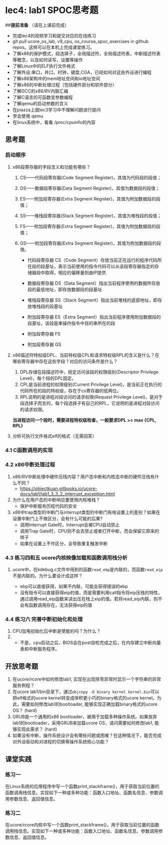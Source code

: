 # lec4: lab1 SPOC思考题

##**提前准备**
（请在上课前完成）

 - 完成lec4的视频学习和提交对应的在线练习
 - git pull ucore_os_lab, v9_cpu, os_course_spoc_exercises in github repos。这样可以在本机上完成课堂练习。
 - 了解x86的保护模式，段选择子，全局描述符，全局描述符表，中断描述符表等概念，以及如何读写，设置等操作
 - 了解Linux中的ELF执行文件格式
 - 了解外设:串口，并口，时钟，键盘,CGA，已经如何对这些外设进行编程
 - 了解x86架构中的mem地址空间和io地址空间
 - 了解x86的中断处理过程（包括硬件部分和软件部分）
 - 了解GCC的x86/RV内联汇编
 - 了解C语言的可函数变参数编程
 - 了解qemu的启动参数的含义
 - 在piazza上就lec3学习中不理解问题进行提问
 - 学会使用 qemu
 - 在linux系统中，看看 /proc/cpuinfo的内容

## 思考题

### 启动顺序

1. x86段寄存器的字段含义和功能有哪些？

   1. CS——代码段寄存器(Code Segment Register)，其值为代码段的段值； 

   2. DS——数据段寄存器(Data Segment Register)，其值为数据段的段值； 

   3. ES——附加段寄存器(Extra Segment Register)，其值为附加数据段的段值； 

   4. SS——堆栈段寄存器(Stack Segment Register)，其值为堆栈段的段值； 

   5. FS——附加段寄存器(Extra Segment Register)，其值为附加数据段的段值； 

   6. GS——附加段寄存器(Extra Segment Register)，其值为附加数据段的段值。

      - 代码段寄存器 CS（Code Segment）存放当前正在运行的程序代码所在段的段基址，表示当前使用的指令代码可以从该段寄存器指定的存储器段中取得，相应的偏移量则由IP提供

      - 数据段寄存器 DS（Data Segment）指出当前程序使用的数据所存放段的最低地址，即存放数据段的段基址

      - 堆栈段寄存器 SS（Stack Segment）指出当前堆栈的底部地址，即存放堆栈段的段基址

      - 附加段寄存器 ES（Extra Segment）指出当前程序使用附加数据段的段基址，该段是串操作指令中目的串所在的段

      - 附加段寄存器 FS

      - 附加段寄存器 GS

2. x86描述符特权级DPL、当前特权级CPL和请求特权级RPL的含义是什么？在哪些寄存器中存在这些字段？对应的访问条件是什么？

   1. DPL存储在段描述符中，规定访问该段的权限级别(Descriptor Privilege Level)，每个段的DPL固定。
   2. CPL是当前进程的权限级别(Current Privilege Level)，是当前正在执行的代码所在的段的特权级，存在于cs寄存器的低两位。
   3.  RPL说明的是进程对段访问的请求权限(Request Privilege Level)，是对于段选择子而言的，每个段选择子有自己的RPL，它说明的是进程对段访问的请求权限。

   __当进程访问一个段时，需要进程特权级检查，一般要求DPL >= max {CPL, RPL}__

3. 分析可执行文件格式elf的格式（无需回答）

### 4.1 C函数调用的实现

### 4.2 x86中断处理过程

1. x86/RV中断处理中硬件压栈内容？用户态中断和内核态中断的硬件压栈有什么不同？
   - https://objectkuan.gitbooks.io/ucore-docs/lab1/lab1_3_3_2_interrupt_exception.html
2. 为什么在用户态的中断响应要使用内核堆栈？
   - 保护中断服务历程代码的安全
3. x86中trap类型的中断门与interrupt类型的中断门有啥设置上的差别？如果在设置中断门上不做区分，会有什么可能的后果?
   - 调用Interrupt Gate时，Interrupt会被CPU自动禁止
   - 调用Trap Gate时，CPU则不会去禁止或者打开中断，而会保留它原来的样子
   - 如果在设置上不作区分，会导致重复触发中断

### 4.3 练习四和五 ucore内核映像加载和函数调用栈分析

1. ucore中，在kdebug.c文件中用到的函数`read_ebp`是内联的，而函数`read_eip`不是内联的。为什么要设计成这样？

   - ebp可以直接获得，如果不内联，可能会获得错误的ebp
   - 没有指令可以直接获得eip的值，而是需要利用call指令将eip压栈的特性，通过调用read_eip函数来读出压在栈上eip的值。若将read_eip内联，则不会有函数调用存在，无法获得eip的值

### 4.4 练习六 完善中断初始化和处理

1. CPU加电初始化后中断是使能的吗？为什么？
2. - 不是，cpu启动之后，BIOS会在post自检完成之后，在内存建立中断向量表和中断服务程序。

## 开放思考题

1. 在ucore/rcore中如何修改lab1, 实现在出现除零异常时显示一个字符串的异常服务例程？
2. 在ucore lab1/bin目录下，通过`objcopy -O binary kernel kernel.bin`可以把elf格式的ucore kernel转变成体积更小巧的binary格式的ucore kernel。为此，需要如何修改lab1的bootloader, 能够实现正确加载binary格式的ucore OS？ (hard)
3. GRUB是一个通用的x86 bootloader，被用于加载多种操作系统。如果放弃lab1的bootloader，采用GRUB来加载ucore OS，请问需要如何修改lab1, 能够实现此需求？ (hard)
4. 如果没有中断，操作系统设计会有哪些问题或困难？在这种情况下，能否完成对外设驱动和对进程的切换等操作系统核心功能？

## 课堂实践
### 练习一
在Linux系统的应用程序中写一个函数print_stackframe()，用于获取当前位置的函数调用栈信息。实现如下一种或多种功能：函数入口地址、函数名信息、参数调用参数信息、返回值信息。

### 练习二
在ucore/rcore内核中写一个函数print_stackframe()，用于获取当前位置的函数调用栈信息。实现如下一种或多种功能：函数入口地址、函数名信息、参数调用参数信息、返回值信息。
